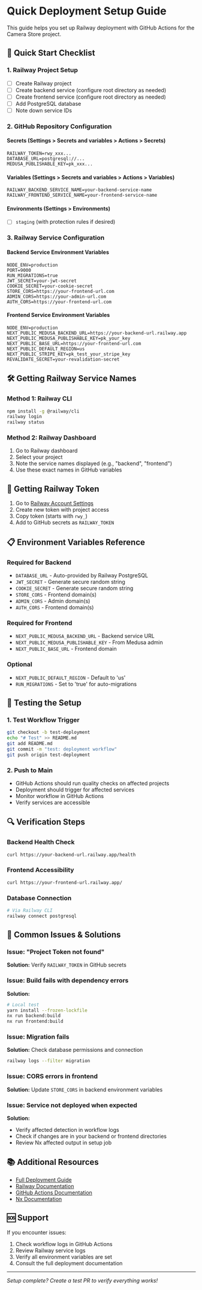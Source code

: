 # Quick Deployment Setup Guide

This guide helps you set up Railway deployment with GitHub Actions for the Camera Store project.

## 🚀 Quick Start Checklist

### 1. Railway Project Setup

- [ ] Create Railway project
- [ ] Create backend service (configure root directory as needed)
- [ ] Create frontend service (configure root directory as needed)
- [ ] Add PostgreSQL database
- [ ] Note down service IDs

### 2. GitHub Repository Configuration

#### Secrets (Settings > Secrets and variables > Actions > Secrets)
```
RAILWAY_TOKEN=rwy_xxx...
DATABASE_URL=postgresql://...
MEDUSA_PUBLISHABLE_KEY=pk_xxx...
```

#### Variables (Settings > Secrets and variables > Actions > Variables)
```
RAILWAY_BACKEND_SERVICE_NAME=your-backend-service-name
RAILWAY_FRONTEND_SERVICE_NAME=your-frontend-service-name
```

#### Environments (Settings > Environments)
- [ ] `staging` (with protection rules if desired)

### 3. Railway Service Configuration

#### Backend Service Environment Variables
```env
NODE_ENV=production
PORT=9000
RUN_MIGRATIONS=true
JWT_SECRET=your-jwt-secret
COOKIE_SECRET=your-cookie-secret
STORE_CORS=https://your-frontend-url.com
ADMIN_CORS=https://your-admin-url.com
AUTH_CORS=https://your-frontend-url.com
```

#### Frontend Service Environment Variables
```env
NODE_ENV=production
NEXT_PUBLIC_MEDUSA_BACKEND_URL=https://your-backend-url.railway.app
NEXT_PUBLIC_MEDUSA_PUBLISHABLE_KEY=pk_your_key
NEXT_PUBLIC_BASE_URL=https://your-frontend-url.com
NEXT_PUBLIC_DEFAULT_REGION=us
NEXT_PUBLIC_STRIPE_KEY=pk_test_your_stripe_key
REVALIDATE_SECRET=your-revalidation-secret
```

## 🛠️ Getting Railway Service Names

### Method 1: Railway CLI
```bash
npm install -g @railway/cli
railway login
railway status
```

### Method 2: Railway Dashboard
1. Go to Railway dashboard
2. Select your project
3. Note the service names displayed (e.g., "backend", "frontend")
4. Use these exact names in GitHub variables

## 🔑 Getting Railway Token

1. Go to [Railway Account Settings](https://railway.app/account/tokens)
2. Create new token with project access
3. Copy token (starts with `rwy_`)
4. Add to GitHub secrets as `RAILWAY_TOKEN`

## 📋 Environment Variables Reference

### Required for Backend
- `DATABASE_URL` - Auto-provided by Railway PostgreSQL
- `JWT_SECRET` - Generate secure random string
- `COOKIE_SECRET` - Generate secure random string
- `STORE_CORS` - Frontend domain(s)
- `ADMIN_CORS` - Admin domain(s)
- `AUTH_CORS` - Frontend domain(s)

### Required for Frontend  
- `NEXT_PUBLIC_MEDUSA_BACKEND_URL` - Backend service URL
- `NEXT_PUBLIC_MEDUSA_PUBLISHABLE_KEY` - From Medusa admin
- `NEXT_PUBLIC_BASE_URL` - Frontend domain

### Optional
- `NEXT_PUBLIC_DEFAULT_REGION` - Default to 'us'
- `RUN_MIGRATIONS` - Set to 'true' for auto-migrations

## 🧪 Testing the Setup

### 1. Test Workflow Trigger
```bash
git checkout -b test-deployment
echo "# Test" >> README.md
git add README.md
git commit -m "test: deployment workflow"
git push origin test-deployment
```

### 2. Push to Main
- GitHub Actions should run quality checks on affected projects
- Deployment should trigger for affected services
- Monitor workflow in GitHub Actions
- Verify services are accessible

## 🔍 Verification Steps

### Backend Health Check
```bash
curl https://your-backend-url.railway.app/health
```

### Frontend Accessibility
```bash
curl https://your-frontend-url.railway.app/
```

### Database Connection
```bash
# Via Railway CLI
railway connect postgresql
```

## 🐛 Common Issues & Solutions

### Issue: "Project Token not found"
**Solution:** Verify `RAILWAY_TOKEN` in GitHub secrets

### Issue: Build fails with dependency errors
**Solution:** 
```bash
# Local test
yarn install --frozen-lockfile
nx run backend:build
nx run frontend:build
```

### Issue: Migration fails
**Solution:** Check database permissions and connection
```bash
railway logs --filter migration
```

### Issue: CORS errors in frontend
**Solution:** Update `STORE_CORS` in backend environment variables

### Issue: Service not deployed when expected
**Solution:** 
- Verify affected detection in workflow logs
- Check if changes are in your backend or frontend directories
- Review Nx affected output in setup job

## 📚 Additional Resources

- [Full Deployment Guide](./DEPLOYMENT.md)
- [Railway Documentation](https://docs.railway.app/)
- [GitHub Actions Documentation](https://docs.github.com/en/actions)
- [Nx Documentation](https://nx.dev/concepts/affected)

## 🆘 Support

If you encounter issues:
1. Check workflow logs in GitHub Actions
2. Review Railway service logs
3. Verify all environment variables are set
4. Consult the full deployment documentation

---

*Setup complete? Create a test PR to verify everything works!*